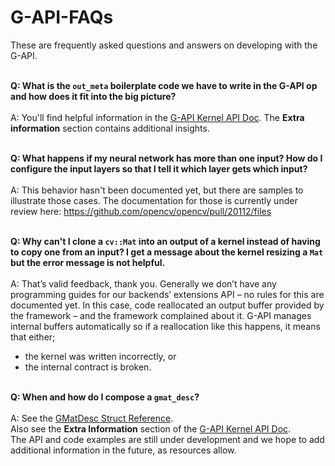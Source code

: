 # G-API-FAQs
These are frequently asked questions and answers on developing with the G-API.
<br><br>

**Q: What is the `out_meta` boilerplate code we have to write in the G-API op and how does it fit into the big picture?** 
<br><br>
A: You'll find helpful information in the [G-API Kernel API Doc](https://docs.opencv.org/4.5.2/d0/d25/gapi_kernel_api.html). The **Extra information** section contains additional insights.
<br><br>

**Q: What happens if my neural network has more than one input? How do I configure the input layers so that I tell it which layer gets which input?**
<br><br>
A: This behavior hasn't been documented yet, but there are samples to illustrate those cases.
The documentation for those is currently under review here: https://github.com/opencv/opencv/pull/20112/files
<br><br>

**Q: Why can't I clone a `cv::Mat` into an output of a kernel instead of having to copy one from an input? I get a message about the kernel resizing a `Mat` but the error message is not helpful.**
<br><br>
A: That’s valid feedback, thank you. Generally we don’t have any programming guides for our backends’ extensions API – no rules for this are documented yet.
In this case, code reallocated an output buffer provided by the framework – and the framework complained about it.
G-API manages internal buffers automatically so if a reallocation like this happens, it means that either;
   - the kernel was written incorrectly, or 
   - the internal contract is broken.
<br><br>

**Q: When and how do I compose a `gmat_desc`?**
<br><br>
A: See the [GMatDesc Struct Reference](https://docs.opencv.org/4.5.2/d0/d82/structcv_1_1GMatDesc.html).  
Also see the **Extra Information** section of the [G-API Kernel API Doc](https://docs.opencv.org/4.5.2/d0/d25/gapi_kernel_api.html).
<br>
The API and code examples are still under development and we hope to add additional information in the future, as resources allow.
<br><br>
